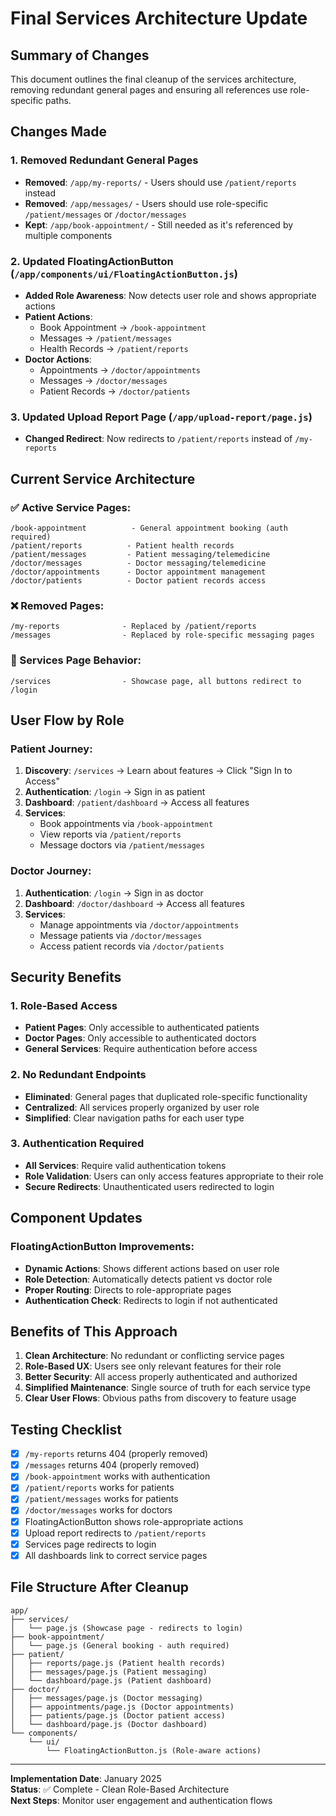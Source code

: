 # Final Services Architecture Update

## Summary of Changes

This document outlines the final cleanup of the services architecture, removing redundant general pages and ensuring all references use role-specific paths.

## Changes Made

### 1. Removed Redundant General Pages
- **Removed**: `/app/my-reports/` - Users should use `/patient/reports` instead
- **Removed**: `/app/messages/` - Users should use role-specific `/patient/messages` or `/doctor/messages`
- **Kept**: `/app/book-appointment/` - Still needed as it's referenced by multiple components

### 2. Updated FloatingActionButton (`/app/components/ui/FloatingActionButton.js`)
- **Added Role Awareness**: Now detects user role and shows appropriate actions
- **Patient Actions**:
  - Book Appointment → `/book-appointment`
  - Messages → `/patient/messages`
  - Health Records → `/patient/reports`
- **Doctor Actions**:
  - Appointments → `/doctor/appointments`
  - Messages → `/doctor/messages`
  - Patient Records → `/doctor/patients`

### 3. Updated Upload Report Page (`/app/upload-report/page.js`)
- **Changed Redirect**: Now redirects to `/patient/reports` instead of `/my-reports`

## Current Service Architecture

### ✅ Active Service Pages:
```
/book-appointment          - General appointment booking (auth required)
/patient/reports          - Patient health records
/patient/messages         - Patient messaging/telemedicine
/doctor/messages          - Doctor messaging/telemedicine
/doctor/appointments      - Doctor appointment management
/doctor/patients          - Doctor patient records access
```

### ❌ Removed Pages:
```
/my-reports              - Replaced by /patient/reports
/messages                - Replaced by role-specific messaging pages
```

### 🔄 Services Page Behavior:
```
/services                - Showcase page, all buttons redirect to /login
```

## User Flow by Role

### Patient Journey:
1. **Discovery**: `/services` → Learn about features → Click "Sign In to Access"
2. **Authentication**: `/login` → Sign in as patient
3. **Dashboard**: `/patient/dashboard` → Access all features
4. **Services**: 
   - Book appointments via `/book-appointment`
   - View reports via `/patient/reports`
   - Message doctors via `/patient/messages`

### Doctor Journey:
1. **Authentication**: `/login` → Sign in as doctor
2. **Dashboard**: `/doctor/dashboard` → Access all features
3. **Services**:
   - Manage appointments via `/doctor/appointments`
   - Message patients via `/doctor/messages`
   - Access patient records via `/doctor/patients`

## Security Benefits

### 1. Role-Based Access
- **Patient Pages**: Only accessible to authenticated patients
- **Doctor Pages**: Only accessible to authenticated doctors
- **General Services**: Require authentication before access

### 2. No Redundant Endpoints
- **Eliminated**: General pages that duplicated role-specific functionality
- **Centralized**: All services properly organized by user role
- **Simplified**: Clear navigation paths for each user type

### 3. Authentication Required
- **All Services**: Require valid authentication tokens
- **Role Validation**: Users can only access features appropriate to their role
- **Secure Redirects**: Unauthenticated users redirected to login

## Component Updates

### FloatingActionButton Improvements:
- **Dynamic Actions**: Shows different actions based on user role
- **Role Detection**: Automatically detects patient vs doctor role
- **Proper Routing**: Directs to role-appropriate pages
- **Authentication Check**: Redirects to login if not authenticated

## Benefits of This Approach

1. **Clean Architecture**: No redundant or conflicting service pages
2. **Role-Based UX**: Users see only relevant features for their role
3. **Better Security**: All access properly authenticated and authorized
4. **Simplified Maintenance**: Single source of truth for each service type
5. **Clear User Flows**: Obvious paths from discovery to feature usage

## Testing Checklist

- [x] `/my-reports` returns 404 (properly removed)
- [x] `/messages` returns 404 (properly removed)
- [x] `/book-appointment` works with authentication
- [x] `/patient/reports` works for patients
- [x] `/patient/messages` works for patients
- [x] `/doctor/messages` works for doctors
- [x] FloatingActionButton shows role-appropriate actions
- [x] Upload report redirects to `/patient/reports`
- [x] Services page redirects to login
- [x] All dashboards link to correct service pages

## File Structure After Cleanup

```
app/
├── services/
│   └── page.js (Showcase page - redirects to login)
├── book-appointment/
│   └── page.js (General booking - auth required)
├── patient/
│   ├── reports/page.js (Patient health records)
│   ├── messages/page.js (Patient messaging)
│   └── dashboard/page.js (Patient dashboard)
├── doctor/
│   ├── messages/page.js (Doctor messaging)
│   ├── appointments/page.js (Doctor appointments)
│   ├── patients/page.js (Doctor patient access)
│   └── dashboard/page.js (Doctor dashboard)
└── components/
    └── ui/
        └── FloatingActionButton.js (Role-aware actions)
```

---

**Implementation Date**: January 2025  
**Status**: ✅ Complete - Clean Role-Based Architecture  
**Next Steps**: Monitor user engagement and authentication flows
